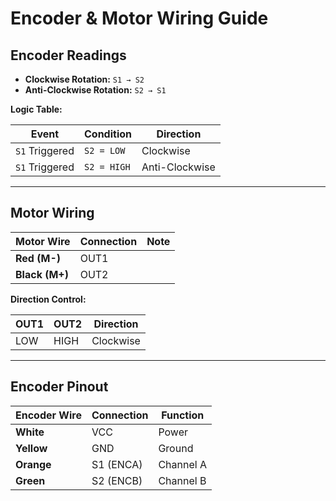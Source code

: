 # Encoder & Motor Wiring Guide

## Encoder Readings

- **Clockwise Rotation:** `S1 → S2`  
- **Anti-Clockwise Rotation:** `S2 → S1`

**Logic Table:**

| Event           | Condition       | Direction     |
|-----------------|-----------------|---------------|
| `S1` Triggered  | `S2 = LOW`      | Clockwise     |
| `S1` Triggered  | `S2 = HIGH`     | Anti-Clockwise|

---

## Motor Wiring

| Motor Wire | Connection | Note |
|------------|------------|------|
| **Red (M-)**  | OUT1       |      |
| **Black (M+)**| OUT2       |      |

**Direction Control:**

| OUT1 | OUT2 | Direction  |
|------|------|-------------|
| LOW  | HIGH | Clockwise   |

---

## Encoder Pinout

| Encoder Wire | Connection | Function |
|--------------|------------|----------|
| **White**    | VCC        | Power    |
| **Yellow**   | GND        | Ground   |
| **Orange**   | S1 (ENCA)  | Channel A|
| **Green**    | S2 (ENCB)  | Channel B|
